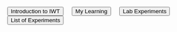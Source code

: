 <html>
<body>

  <a href="#"><input type="button" value="Introduction to IWT"></a>&nbsp;&nbsp;&nbsp;&nbsp;
                <a href="https://listofexperiments.w3spaces.com/learning.html"><input type="button" value="My Learning"></a>&nbsp;&nbsp;&nbsp;&nbsp;
                <a href="li.html"><input type="button" value="Lab Experiments"></a>&nbsp;&nbsp;&nbsp;&nbsp;
                <a href="https://listofexperiments.w3spaces.com/index.html"><input type="button" value="List of Experiments"></a>
 
</body>
</html>
